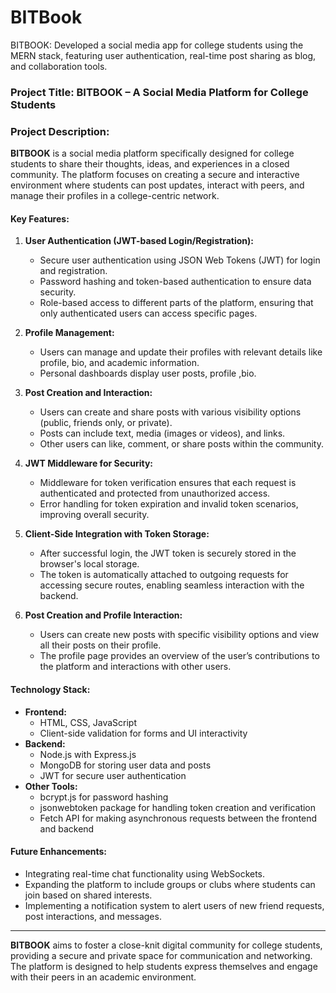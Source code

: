 # BITBook
BITBOOK: Developed a  social media app for college students using the MERN stack,  featuring user authentication, real-time post sharing as blog, and collaboration tools. 



### Project Title: **BITBOOK – A Social Media Platform for College Students**

### Project Description:

**BITBOOK** is a social media platform specifically designed for college students to share their thoughts, ideas, and experiences in a closed community. The platform focuses on creating a secure and interactive environment where students can post updates, interact with peers, and manage their profiles in a college-centric network.

#### Key Features:
1. **User Authentication (JWT-based Login/Registration):**
   - Secure user authentication using JSON Web Tokens (JWT) for login and registration.
   - Password hashing and token-based authentication to ensure data security.
   - Role-based access to different parts of the platform, ensuring that only authenticated users can access specific pages.

2. **Profile Management:**
   - Users can manage and update their profiles with relevant details like profile, bio, and academic information.
   - Personal dashboards display user posts, profile ,bio.
   
3. **Post Creation and Interaction:**
   - Users can create and share posts with various visibility options (public, friends only, or private).
   - Posts can include text, media (images or videos), and links.
   - Other users can like, comment, or share posts within the community.

4. **JWT Middleware for Security:**
   - Middleware for token verification ensures that each request is authenticated and protected from unauthorized access.
   - Error handling for token expiration and invalid token scenarios, improving overall security.

5. **Client-Side Integration with Token Storage:**
   - After successful login, the JWT token is securely stored in the browser's local storage.
   - The token is automatically attached to outgoing requests for accessing secure routes, enabling seamless interaction with the backend.

6. **Post Creation and Profile Interaction:**
   - Users can create new posts with specific visibility options and view all their posts on their profile.
   - The profile page provides an overview of the user’s contributions to the platform and interactions with other users.

#### Technology Stack:
- **Frontend:**
  - HTML, CSS, JavaScript
  - Client-side validation for forms and UI interactivity
- **Backend:**
  - Node.js with Express.js
  - MongoDB for storing user data and posts
  - JWT for secure user authentication
- **Other Tools:**
  - bcrypt.js for password hashing
  - jsonwebtoken package for handling token creation and verification
  - Fetch API for making asynchronous requests between the frontend and backend

#### Future Enhancements:
- Integrating real-time chat functionality using WebSockets.
- Expanding the platform to include groups or clubs where students can join based on shared interests.
- Implementing a notification system to alert users of new friend requests, post interactions, and messages.

---

**BITBOOK** aims to foster a close-knit digital community for college students, providing a secure and private space for communication and networking. The platform is designed to help students express themselves and engage with their peers in an academic environment.
